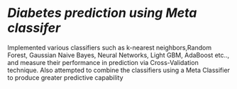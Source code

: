 # _Diabetes prediction using Meta classifer_

Implemented various classifiers such as k-nearest neighbors,Random Forest, Gaussian 
Naive Bayes, Neural Networks, Light GBM, AdaBoost etc.., and measure their 
performance in prediction via Cross-Validation technique. Also attempted to combine 
the classifiers using a Meta Classifier to produce greater predictive capability
